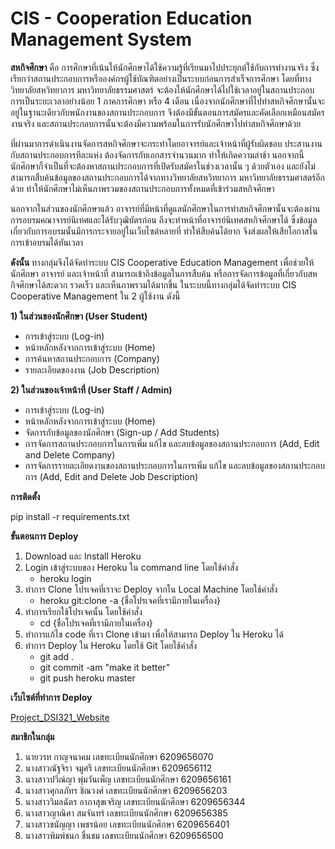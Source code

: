 # CIS - Cooperation Education Management System
  
  **สหกิจศึกษา** คือ การศึกษาที่เน้นให้นักศึกษาได้ใช้ความรู้ที่เรียนมาไปประยุกต์ใช้กับการทำงานจริง ซึ่งเรียกว่าสถานประกอบการหรือองค์กรผู้ใช้บัณฑิตอย่างเป็นระบบก่อนการสำเร็จการศึกษา โดยที่ทางวิทยาลัยสหวิทยาการ มหาวิทยาลัยธรรมศาสตร์ จะต้องให้นักศึกษาได้ไปใช้เวลาอยู่ในสถานประกอบการเป็นระยะเวลาอย่างน้อย 1 ภาคการศึกษา หรือ 4 เดือน เนื่องจากนักศึกษาที่ไปทำสหกิจศึกษานั้นจะอยู่ในฐานะเดียวกับพนักงานของสถานประกอบการ จึงต้องมีขั้นตอนการสมัครและคัดเลือกเหมือนสมัครงานจริง และสถานประกอบการนั้นจะต้องมีความพร้อมในการรับนักศึกษาไปทำสหกิจศึกษาด้วย
  
  ที่ผ่านมาการดำเนินงานจัดการสหกิจศึกษาจะกระทำโดยอาจารย์และเจ้าหน้าที่ผู้รับผิดชอบ ประสานงานกับสถานประกอบการทีละแห่ง ต้องจัดการกับเอกสารจำนวนมาก ทำให้เกิดความล่าช้า นอกจากนี้ นักศึกษาก็จำเป็นที่จะต้องหาสถานประกอบการที่เปิดรับสมัครในช่วงเวลานั้น ๆ ด้วยตัวเอง และยังไม่สามารถสืบค้นข้อมูลของสถานประกอบการได้จากทางวิทยาลัยสหวิทยาการ มหาวิทยาลัยธรรมศาสตร์อีกด้วย ทำให้นักศึกษาไม่เห็นภาพรวมของสถานประกอบการทั้งหมดที่เข้าร่วมสหกิจศึกษา
  
  นอกจากในส่วนของนักศึกษาแล้ว อาจารย์ที่มีหน้าที่ดูแลนักศึกษาในการทำสหกิจศึกษานั้นจะต้องผ่านการอบรมคณาจารย์นิเทศและได้รับวุฒิบัตรก่อน ถึงจะทำหน้าที่อาจารย์นิเทศสหกิจศึกษาได้ ซึ่งข้อมูลเกี่ยวกับการอบรมนั้นมีการกระจายอยู่ในเว็บไซต์หลายที่ ทำให้สืบค้นได้ยาก จึงส่งผลให้เสียโอกาสในการเข้าอบรมได้ทันเวลา
  
  **ดังนั้น** ทางกลุ่มจึงได้จัดทำระบบ CIS Cooperative Education Management เพื่อช่วยให้นักศึกษา อาจารย์ และเจ้าหน้าที่ สามารถเข้าถึงข้อมูลในการสืบค้น หรือการจัดการข้อมูลที่เกี่ยวกับสหกิจศึกษาได้สะดวก รวดเร็ว และเห็นภาพรวมได้มากขึ้น 
  ในระบบนี้ทางกลุ่มได้จัดทำระบบ CIS Cooperative Management ใน 2 ผู้ใช้งาน ดังนี้
  
  **1) ในส่วนของนักศึกษา (User Student)**
- การเข้าสู่ระบบ (Log-in)
- หน้าหลักหลังจากการเข้าสู่ระบบ (Home)
- การค้นหาสถานประกอบการ (Company) 
- รายละเอียดของงาน (Job Description) 

**2) ในส่วนของเจ้าหน้าที่ (User Staff / Admin)**
- การเข้าสู่ระบบ (Log-in)
- หน้าหลักหลังจากการเข้าสู่ระบบ (Home)
- จัดการกับข้อมูลของนักศึกษา (Sign-up / Add Students) 
- การจัดการสถานประกอบการในการเพิ่ม แก้ไข และลบข้อมูลของสถานประกอบการ (Add, Edit and Delete Company)
- การจัดการรายละเอียดงานของสถานประกอบการในการเพิ่ม แก้ไข และลบข้อมูลของสถานประกอบการ (Add, Edit and Delete Job Description)

**การติดตั้ง**

pip install -r requirements.txt 


**ขั้นตอนการ Deploy**

1. Download และ Install Heroku
2. Login เข้าสู่ระบบของ Heroku ใน command line โดยใช้คำสั่ง 
    * heroku login
4. ทำการ Clone โปรเจคที่เราจะ Deploy จากใน Local Machine โดยใช้คำสั่ง 
    * heroku git:clone -a {ชื่อโปรเจคที่เรามีภายในเครื่อง}
6. ทำการเรียกใช้โปรเจคนั้น โดยใช้คำสั่ง 
    * cd {ชื่อโปรเจคที่เรามีภายในเครื่อง}
8. ทำการแก้ไข code ที่เรา Clone เข้ามา เพื่อให้สามารถ Deploy ใน Heroku ได้
9. ทำการ Deploy ใน Heroku โดยใช้ Git โดยใช้คำสั่ง 
    * git add .
    * git commit -am "make it better"
    * git push heroku master

**เว็บไซต์ที่ทำการ Deploy**


[Project_DSI321_Website](https://projectdsi321.herokuapp.com/)

**สมาชิกในกลุ่ม**
 1. นายวรท กาญจนาคม   เลขทะเบียนนักศึกษา 6209656070 
 2. นางสาวณัฐจิรา จมูศรี  เลขทะเบียนนักศึกษา 6209656112
 3. นางสาวปวีณ์ญา พุ่มวันเพ็ญ เลขทะเบียนนักศึกษา 6209656161
 4. นางสาวศุกลภัทร ชิณวงศ์ เลขทะเบียนนักศึกษา 6209656203
 5. นางสาววิมลฉัตร อาภาสุขเจริญ เลขทะเบียนนักศึกษา 6209656344
 6. นางสาวญาณิศา สมจันทร์ เลขทะเบียนนักศึกษา 6209656385
 7. นางสาวชนัญญา เพชรน้อย เลขทะเบียนนักศึกษา 6209656401
 8. นางสาวพิมพ์ชนก ชื่นชม เลขทะเบียนนักศึกษา 6209656500
